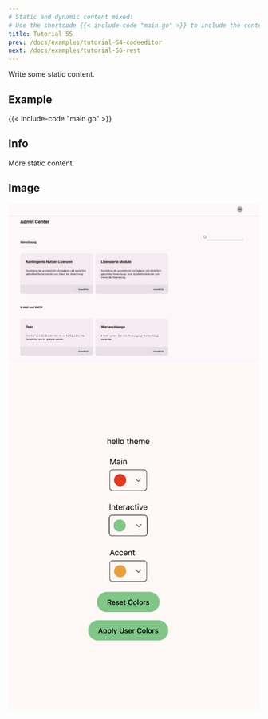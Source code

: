 ```yaml
---
# Static and dynamic content mixed!
# Use the shortcode {{< include-code "main.go" >}} to include the content of the file as a go-code block.
title: Tutorial 55
prev: /docs/examples/tutorial-54-codeeditor
next: /docs/examples/tutorial-56-rest
---
```


Write some static content.

## Example
{{< include-code "main.go" >}}

## Info
More static content.

## Image
![](screenshot-01.png)
![](screenshot-02.png)
